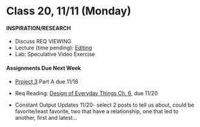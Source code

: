 # Class 20, 11/11 (Monday)


#### INSPIRATION/RESEARCH

 *  Discuss REQ VIEWING
 *  Lecture (time pending): [Editing](https://docs.google.com/presentation/d/13qOxrtrMpmYPSZ4qcbl82TZd2EHHyaBk7luHYXuyA14/edit?usp=sharing)
 *  Lab: Speculative Video Exercise 

 #### Assignments Due Next Week

* [Project 3](seatbelts.md) Part A due 11/18

* Req Reading: [Design of Everyday Things Ch. 6](https://drive.google.com/file/d/1xCeq74PZyiEm1Zyq3qS_HpTDgOjwoZYu/view?usp=sharing), due 11/20 

* Constant Output Updates 11/20- select 2 posts to tell us about, could be favorite/least favorite, two that have a relationship, one that led to another, first and latest...  
